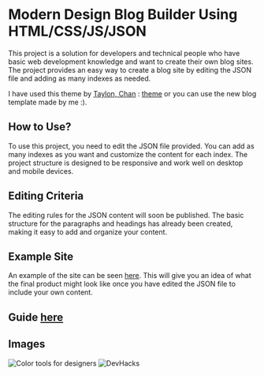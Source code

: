# Modern Design Blog Builder Using HTML/CSS/JS/JSON

This project is a solution for developers and technical people who have basic web development knowledge and want to create their own blog sites. The project provides an easy way to create a blog site by editing the JSON file and adding as many indexes as needed.

I have used this theme by [Taylon, Chan](https://codepen.io/tin-fung-hk) :  [theme](https://codepen.io/tin-fung-hk/pen/rNpEPpM)
or you can use the new blog template made by me :).

## How to Use?

To use this project, you need to edit the JSON file provided. You can add as many indexes as you want and customize the content for each index. The project structure is designed to be responsive and work well on desktop and mobile devices.

## Editing Criteria

The editing rules for the JSON content will soon be published. The basic structure for the paragraphs and headings has already been created, making it easy to add and organize your content.

## Example Site

An example of the site can be seen [here](https://arunyagoojar.me/blog/index.html). This will give you an idea of what the final product might look like once you have edited the JSON file to include your own content.

## Guide [here](https://arunyagoojar.me/blog/index.html)

## Images
![Color tools for designers](https://github.com/arunyagoojar/Modern-Design-Blog-Builder-Solution/assets/71588718/1d922433-701f-49da-8e6c-9cd70e18f642)
![DevHacks](https://github.com/arunyagoojar/Modern-Design-Blog-Builder-Solution/assets/71588718/96d02aec-6cd0-4e5e-b48e-00b5cd277db7)




